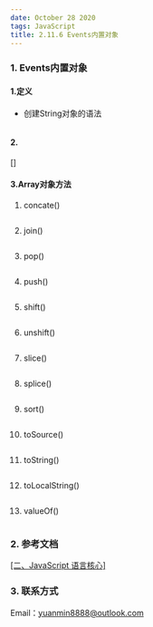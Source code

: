 ```yaml
---
date: October 28 2020
tags: JavaScript
title: 2.11.6 Events内置对象
---
```


### 1. Events内置对象

#### 1.定义


- 创建String对象的语法

  ```js
  ```
#### 2.

[[]]()

#### 3.Array对象方法

1. concate()

  ```js
  ```

2. join()

  ```js
  ```

3. pop()

  ```js
  ```

4. push()

  ```js
  ```

5. shift()

  ```js
  ```

6. unshift()

  ```js
  ```

7. slice()

  ```js
  ```

8. splice()

  ```js
  ```

9. sort()

  ```js
  ```
10. toSource()

  ```js
  ```
11. toString()

  ```js
  ```
12. toLocalString()

  ```js
  ```

13. valueOf()

  ```js
  ```
  
### 2. 参考文档

[[二、JavaScript 语言核心]](https://web-oyster.github.io/2020/10/28/JavaScript/Tutorial/%E4%BA%8C%E3%80%81JavaScript%20%E8%AF%AD%E8%A8%80%E6%A0%B8%E5%BF%83/)

### 3. 联系方式

Email：yuanmin8888@outlook.com
